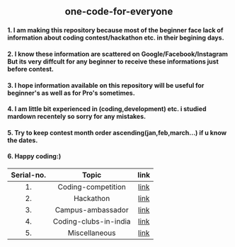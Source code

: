 ## <p align="center">one-code-for-everyone</p>
#### 1. I am making this repository because most of the beginner face  lack of information about coding contest/hackathon etc. in their begining days.<br>
#### 2. I know these information are scattered on Google/Facebook/Instagram But its very diffcult for any beginner to receive these  informations just before contest.<br>
#### 3. I hope information available on this repository will be useful for  beginner's as well as for Pro's sometimes.<br>
#### 4. I am little bit experienced in (coding,development) etc. i studied mardown recentely so sorry for any mistakes.<br>
#### 5. Try to keep contest month order ascending(jan,feb,march...) if u know the dates.
#### 6. Happy coding:)
|Serial-no.| Topic | link |
|:----:|:----:| :----: |
|1. |Coding-competition|[link](coding-competition.md) |
|2. |Hackathon| [link](hackathon.md)|
|3. |Campus-ambassador| [link](campus-ambassador.md)|
|4. |Coding-clubs-in-india| [link](coding-clubs-in-india.md)|
|5. |Miscellaneous|[link](miscellaneous.md) |
